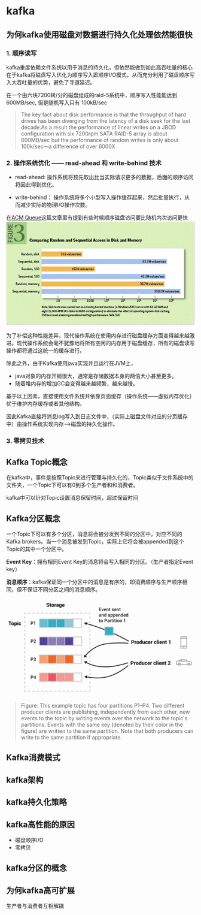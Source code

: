 # kafka

## 为何kafka使用磁盘对数据进行持久化处理依然能很快

### 1. 顺序读写

kafka重度依赖文件系统以用于消息的持久化，但依然能做到如此高吞吐量的核心在于kafka将磁盘写入优化为顺序写入即顺序I/O模式，从而充分利用了磁盘顺序写入大吞吐量的优势，避免了寻道延迟。

在一个由六块7200转/分的磁盘组成的raid-5系统中，顺序写入性能能达到 600MB/sec, 但是随机写入只有 100kB/sec

> The key fact about disk performance is that the throughput of hard drives has been diverging from the latency of a disk seek for the last decade.As a result the performance of linear writes on a JBOD configuration with six 7200rpm SATA RAID-5 array is about 600MB/sec but the performance of random writes is only about 100k/sec—a difference of over 6000X

### 2. 操作系统优化 —— read-ahead 和 write-behind 技术

- read-ahead: 操作系统将预先取出比当实际请求更多的数据，后面的顺序访问将因此得到优化。

- write-behind： 操作系统将多个小型写入操作缓存起来，然后批量执行，从而减少实际的物理I/O操作次数。

在[ACM Queue](https://queue.acm.org/detail.cfm?id=1563874)这篇文章里有提到有些时候顺序磁盘访问要比随机内次访问更快![磁盘与内存的随机访问与顺序访问对比](./img/comparing_random_and_sequential_access_in_disk_and_memory.png)

为了补偿这种性能差异，现代操作系统在使用内存进行磁盘缓存方面变得越来越激进。现代操作系统会毫不犹豫地将所有空闲的内存用于磁盘缓存，所有的磁盘读写操作都将通过这统一的缓存进行。

除此之外，由于Kafka使用java实现并且运行在JVM上，

- java对象的内存开销很大，通常是存储数据本身的两倍大小甚至更多。
- 随着堆内存的增加GC会变得越来越频繁，越来越慢。

基于以上因素，直接使用文件系统并依靠页面缓存（操作系统——虚拟内存优化）优于维护内存缓存或者其他结构。

因此Kafka直接将消息log写入到日志文件中，（实际上磁盘文件对应的分页缓存中）由操作系统实现内存-->磁盘的持久化操作。

### 3. 零拷贝技术

## Kafka Topic概念

在kafka中，事件是按照Topic来进行管理与持久化的，Topic类似于文件系统中的文件夹，一个Topic下可以有0到多个生产者和和消费者。

kafka中可以针对Topic设置消息保留时间，超过保留时间

## Kafka分区概念

一个Topic下可以有多个分区，消息将会被分发到不同的分区中，对应不同的Kafka brokers。当一个消息被发到Topic，实际上它将会被appended到这个Topic的其中一个分区中。

**Event Key**：拥有相同Event Key的消息将会写入相同的分区。（生产者指定Event key）

**消息顺序**：kafka保证同一个分区中的消息是有序的，即消费顺序与生产顺序相同，但不保证不同分区之间的消息顺序。

![kafka_topic_and_partition](./img/kafka_topic_partition.png)
>Figure: This example topic has four partitions P1–P4. Two different producer clients are publishing, independently from each other, new events to the topic by writing events over the network to the topic's partitions. Events with the same key (denoted by their color in the figure) are written to the same partition. Note that both producers can write to the same partition if appropriate.

## Kafka消费模式

## kafka架构

## kafka持久化策略

## kafka高性能的原因

- 磁盘顺序I/O
- 零拷贝

## kafka分区的概念

## 为何kafka高可扩展

生产者与消费者互相解耦
